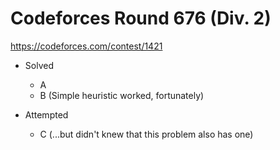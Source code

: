 # Codeforces Round 676 (Div. 2)

https://codeforces.com/contest/1421

- Solved
  - A
  - B (Simple heuristic worked, fortunately)

- Attempted
  - C (...but didn't knew that this problem also has one)
